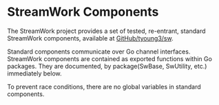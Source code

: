 # StreamWork Components

The StreamWork project provides a set of tested, re-entrant, standard StreamWork components, available at [GitHub/tyoung3/sw](https://github.com/tyoung3/sw).

Standard components communicate over Go channel interfaces.  StreamWork components are contained as exported functions within Go packages.  They are documented, by package(SwBase, SwUtility, etc.) immediately below.

To prevent race conditions, there are no global variables in standard components.  
 
